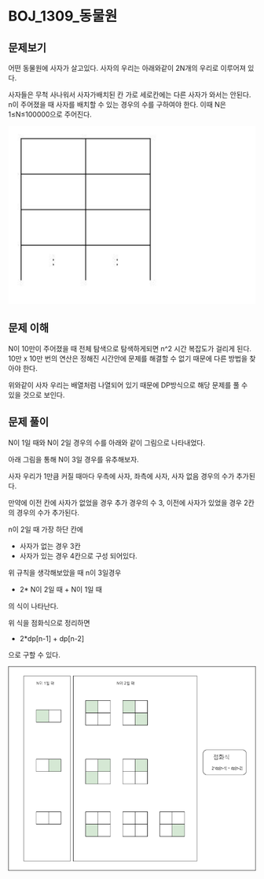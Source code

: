 # BOJ_1309_동물원

## 문제보기

어떤 동물원에 사자가 살고있다. 사자의 우리는 아래와같이 2N개의 우리로 이루어져 있다.

사자들은 무척 사나워서 사자가배치된 칸 가로 세로칸에는 다른 사자가 와서는 안된다. n이 주어졌을 때 사자를 배치할 수 있는 경우의 수를 구하여야 한다. 이때 N은 1≤N≤100000으로 주어진다.

![Untitled](images/1.png)

## 문제 이해

N이 10만이 주어졌을 때 전체 탐색으로 탐색하게되면 n^2 시간 복잡도가 걸리게 된다. 10만 x 10만 번의 연산은 정해진 시간안에 문제를 해결할 수 없기 때문에 다른 방법을 찾아야 한다.

위와같이 사자 우리는 배열처럼 나열되어 있기 때문에 DP방식으로 해당 문제를 풀 수 있을 것으로 보인다.   

## 문제 풀이

N이 1일 때와 N이 2일 경우의 수를 아래와 같이 그림으로 나타내었다.

아래 그림을 통해 N이 3일 경우를 유추해보자.

사자 우리가 1만큼 커질 때마다 우측에 사자, 좌측에 사자, 사자 없음 경우의 수가 추가된다.

만약에 이전 칸에 사자가 없었을 경우 추가 경우의 수 3, 이전에 사자가 있었을 경우 2칸의 경우의 수가 추가된다.

 n이 2일 때 가장 하단 칸에 

- 사자가 없는 경우 3칸
- 사자가 있는 경우 4칸으로 구성 되어있다.

위 규칙을 생각해보았을 때 n이 3일경우 

- 2* N이 2일 때 + N이 1일 때

의 식이 나타난다.

위 식을 점화식으로 정리하면 

- 2*dp[n-1] + dp[n-2]

으로 구할 수 있다.

![동물원.drawio.png](images/2.png)